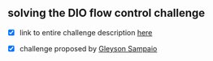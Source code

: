 ## solving the DIO flow control challenge

- [x] link to entire challenge description [here](https://github.com/digitalinnovationone/trilha-java-basico/tree/main/desafios/controle-fluxo)

- [x] challenge proposed by [Gleyson Sampaio](https://github.com/glysns) 